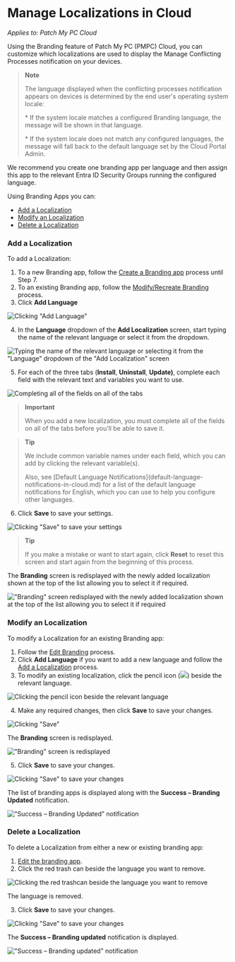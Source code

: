 # Manage Localizations in Cloud

_Applies to: Patch My PC Cloud_

Using the Branding feature of Patch My PC (PMPC) Cloud, you can customize which localizations are used to display the Manage Conflicting Processes notification on your devices.

> **Note**
>
> The language displayed when the conflicting processes notification appears on devices is determined by the end user's operating system locale:
>
> \* If the system locale matches a configured Branding language, the message will be shown in that language.
>
> \* If the system locale does not match any configured languages, the message will fall back to the default language set by the Cloud Portal Admin.

We recommend you create one branding app per language and then assign this app to the relevant Entra ID Security Groups running the configured language.

Using Branding Apps you can:

* [Add a Localization](manage-localizations-in-cloud.md#add-a-localization)
* [Modify an Localization](manage-localizations-in-cloud.md#modify-an-localization)
* [Delete a Localization](manage-localizations-in-cloud.md#delete-a-localization)

### Add a Localization

To add a Localization:

1. To a new Branding app, follow the [Create a Branding app](add-cloud-branding.md#creating-a-branding-app) process until Step 7.
2. To an existing Branding app, follow the [Modify/Recreate Branding](modify-recreate-cloud-branding.md) process.
3. Click **Add Language**

![Clicking "Add Language"](../../../.gitbook/assets/image-\(2405\).png)

4. In the **Language** dropdown of the **Add Localization** screen, start typing the name of the relevant language or select it from the dropdown.

![Typing the name of the relevant language or selecting it from the  "Language" dropdown of the "Add Localization" screen](../../../.gitbook/assets/image-\(2406\).png)

5. For each of the three tabs (**Install**, **Uninstall**, **Update)**, complete each field with the relevant text and variables you want to use.

![Completing all of the fields on all of the tabs](../../../.gitbook/assets/image-\(2408\).png)

> **Important**
>
> When you add a new localization, you must complete all of the fields on all of the tabs before you’ll be able to save it.

> **Tip**
>
> We include common variable names under each field, which you can add by clicking the relevant variable(s).
>
> Also, see \[Default Language Notifications]\(default-language-notifications-in-cloud.md) for a list of the default language notifications for English, which you can use to help you configure other languages.

6. Click **Save** to save your settings.

![Clicking "Save" to save your settings](../../../.gitbook/assets/image-\(2409\).png)

> **Tip**
>
> If you make a mistake or want to start again, click **Reset** to reset this screen and start again from the beginning of this process.

The **Branding** screen is redisplayed with the newly added localization shown at the top of the list allowing you to select it if required.

!["Branding" screen redisplayed with the newly added localization shown at the top of the list allowing you to select it if required](../../../.gitbook/assets/image-\(2410\).png)

### Modify an Localization

To modify a Localization for an existing Branding app:

1. Follow the [Edit Branding](modify-recreate-cloud-branding.md#edit-branding) process.
2. Click **Add Language** if you want to add a new language and follow the [Add a Localization](manage-localizations-in-cloud.md#add-a-localization) process.
3. To modify an existing localization, click the pencil icon (![](../../../_images/image-\(2396\).png%3E)) beside the relevant language.

![Clicking the pencil icon beside the relevant language](../../../.gitbook/assets/image-\(2397\).png)

4. Make any required changes, then click **Save** to save your changes.

![Clicking "Save"](../../../.gitbook/assets/image-\(2398\).png)

The **Branding** screen is redisplayed.

!["Branding" screen is redisplayed](../../../.gitbook/assets/image-\(2399\).png)

5. Click **Save** to save your changes.

![Clicking "Save" to save your changes](../../../.gitbook/assets/image-\(2400\).png)

The list of branding apps is displayed along with the **Success – Branding Updated** notification.

!["Success – Branding Updated" notification](../../../.gitbook/assets/image-\(2674\).png)

### Delete a Localization

To delete a Localization from either a new or existing branding app:

1. [Edit the branding app](modify-recreate-cloud-branding.md#edit-branding).
2. Click the red trash can beside the language you want to remove.

![Clicking the red trashcan beside the language you want to remove](../../../.gitbook/assets/image-\(2402\).png)

The language is removed.

3. Click **Save** to save your changes.

![Clicking "Save" to save your changes](../../../.gitbook/assets/image-\(2403\).png)

The **Success – Branding updated** notification is displayed.

!["Success – Branding updated" notification](../../../.gitbook/assets/image-\(2675\).png)
